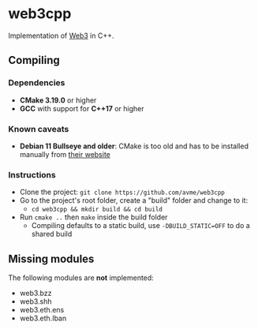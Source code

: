 # web3cpp

Implementation of [Web3](https://web3js.readthedocs.io) in C++.

## Compiling

### Dependencies

* **CMake 3.19.0** or higher
* **GCC** with support for **C++17** or higher

### Known caveats

* **Debian 11 Bullseye and older**: CMake is too old and has to be installed manually from [their website](https://cmake.org/download)

### Instructions

* Clone the project: `git clone https://github.com/avme/web3cpp`
* Go to the project's root folder, create a "build" folder and change to it:
  * `cd web3cpp && mkdir build && cd build`
* Run `cmake ..` then `make` inside the build folder
  * Compiling defaults to a static build, use `-DBUILD_STATIC=OFF` to do a shared build

## Missing modules

The following modules are **not** implemented:

* web3.bzz
* web3.shh
* web3.eth.ens
* web3.eth.Iban

